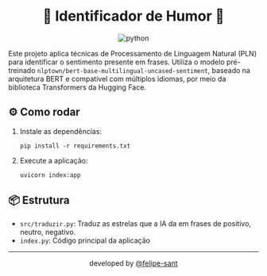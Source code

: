 <div align="center">

# 🤖 Identificador de Humor 🧑

![python](https://img.shields.io/badge/Python-3776AB?style=for-the-badge&logo=python&logoColor=white)

</div>

Este projeto aplica técnicas de Processamento de Linguagem Natural (PLN) para identificar o sentimento presente em frases. Utiliza o modelo pré-treinado `nlptown/bert-base-multilingual-uncased-sentiment`, baseado na arquitetura BERT e compatível com múltiplos idiomas, por meio da biblioteca Transformers da Hugging Face.

## ⚙️ Como rodar

1. Instale as dependências:
   ```
   pip install -r requirements.txt
   ```

2. Execute a aplicação:
    ```
    uvicorn index:app
    ```

## 📦 Estrutura

- `src/traduzir.py`: Traduz as estrelas que a IA da em frases de positivo, neutro, negativo.
- `index.py`: Código principal da aplicação

<hr>

<div align="center">
    developed by <a href="https://github.com/felipe-sant?tab=followers">@felipe-sant</a>
</div>

